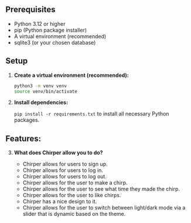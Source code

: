 
## Prerequisites

* Python 3.12 or higher
* pip (Python package installer)
* A virtual environment (recommended)
* sqlite3 (or your chosen database)

## Setup

1.  **Create a virtual environment (recommended):**

    ```bash
    python3 -m venv venv
    source venv/bin/activate
    ```

2.  **Install dependencies:**

    `pip install -r requirements.txt` to install all necessary Python packages.


## Features:

3. **What does Chirper allow you to do?**

    * Chirper allows for users to sign up.
    * Chirper allows for users to log in.
    * Chirper allows for users to log out.
    * Chirper allows for the user to make a chirp.
    * Chirper allows for the user to see what time they made the chirp.
    * Chirper allows for the user to like chirps.
    * Chirper has a nice design to it.
    * Chirper allows for the user to switch between light/dark mode via a slider that is dynamic based on the theme. 